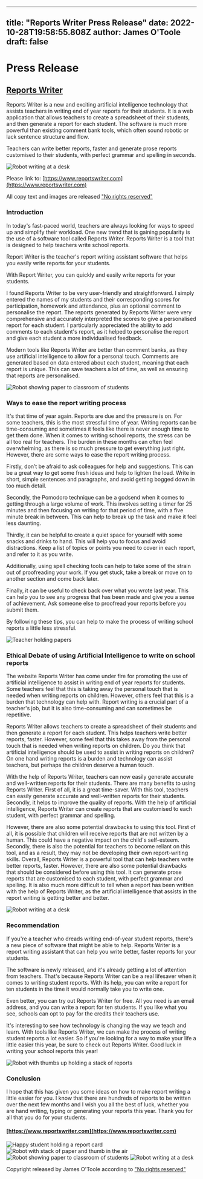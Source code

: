 
---
title: "Reports Writer Press Release"
date: 2022-10-28T19:58:55.808Z
author: James O'Toole
draft: false
---

# Press Release

## [Reports Writer](https://www.reportswriter.com)

Reports Writer is a new and exciting artificial intelligence technology that assists teachers in writing end of year reports for their students. It is a web application that allows teachers to create a spreadsheet of their students, and then generate a report for each student. The software is much more powerful than existing comment bank tools, which often sound robotic or lack sentence structure and flow.

Teachers can write better reports, faster and generate prose reports customised to their students, with perfect grammar and spelling in seconds.

![Robot writing at a desk](./images/robot_writing_at_desk_3.png)

Please link to: [https://www.reportswriter.com](https://www.reportswriter.com)

All copy text and images are released ["No rights reserved"](https://creativecommons.org/share-your-work/public-domain/cc0/)

### Introduction

In today's fast-paced world, teachers are always looking for ways to speed up and simplify their workload. One new trend that is gaining popularity is the use of a software tool called Reports Writer. Reports Writer is a tool that is designed to help teachers write school reports.

Report Writer is the teacher's report writing assistant software that helps you easily write reports for your students.

With Report Writer, you can quickly and easily write reports for your students.

I found Reports Writer to be very user-friendly and straightforward. I simply entered the names of my students and their corresponding scores for participation, homework and attendance, plus an optional comment to personalise the report. The reports generated by Reports Writer were very comprehensive and accurately interpreted the scores to give a personalised report for each student. I particularly appreciated the ability to add comments to each student's report, as it helped to personalise the report and give each student a more individualised feedback.

Modern tools like Reports Writer are better than comment banks, as they use artificial intelligence to allow for a personal touch. Comments are generated based on data entered about each student, meaning that each report is unique. This can save teachers a lot of time, as well as ensuring that reports are personalised.

![Robot showing paper to classroom of students](./images/robot_showing_paper_to_class_2.png)

### Ways to ease the report writing process

It's that time of year again. Reports are due and the pressure is on. For some teachers, this is the most stressful time of year. Writing reports can be time-consuming and sometimes it feels like there is never enough time to get them done. When it comes to writing school reports, the stress can be all too real for teachers. The burden in these months can often feel overwhelming, as there is so much pressure to get everything just right. However, there are some ways to ease the report writing process.

Firstly, don’t be afraid to ask colleagues for help and suggestions. This can be a great way to get some fresh ideas and help to lighten the load. Write in short, simple sentences and paragraphs, and avoid getting bogged down in too much detail.

Secondly, the Pomodoro technique can be a godsend when it comes to getting through a large volume of work. This involves setting a timer for 25 minutes and then focusing on writing for that period of time, with a five minute break in between. This can help to break up the task and make it feel less daunting.


Thirdly, it can be helpful to create a quiet space for yourself with some snacks and drinks to hand. This will help you to focus and avoid distractions. Keep a list of topics or points you need to cover in each report, and refer to it as you write.

Additionally, using spell checking tools can help to take some of the strain out of proofreading your work. If you get stuck, take a break or move on to another section and come back later.

Finally, it can be useful to check back over what you wrote last year. This can help you to see any progress that has been made and give you a sense of achievement. Ask someone else to proofread your reports before you submit them.

By following these tips, you can help to make the process of writing school reports a little less stressful.

![Teacher holding papers](./images/teacher_holding_papers.png)

### Ethical Debate of using Artificial Intelligence to write on school reports 

The website Reports Writer has come under fire for promoting the use of artificial intelligence to assist in writing end of year reports for students. Some teachers feel that this is taking away the personal touch that is needed when writing reports on children. However, others feel that this is a burden that technology can help with. Report writing is a crucial part of a teacher's job, but it is also time-consuming and can sometimes be repetitive.

Reports Writer allows teachers to create a spreadsheet of their students and then generate a report for each student. This helps teachers write better reports, faster. However, some feel that this takes away from the personal touch that is needed when writing reports on children. Do you think that artificial intelligence should be used to assist in writing reports on children? On one hand writing reports is a burden and technology can assist teachers, but perhaps the children deserve a human touch.

With the help of Reports Writer, teachers can now easily generate accurate and well-written reports for their students. There are many benefits to using Reports Writer. First of all, it is a great time-saver. With this tool, teachers can easily generate accurate and well-written reports for their students. Secondly, it helps to improve the quality of reports. With the help of artificial intelligence, Reports Writer can create reports that are customised to each student, with perfect grammar and spelling.

However, there are also some potential drawbacks to using this tool. First of all, it is possible that children will receive reports that are not written by a human. This could have a negative impact on the child's self-esteem. Secondly, there is also the potential for teachers to become reliant on this tool, and as a result, they may not be developing their own report-writing skills. Overall, Reports Writer is a powerful tool that can help teachers write better reports, faster. However, there are also some potential drawbacks that should be considered before using this tool. It can generate prose reports that are customised to each student, with perfect grammar and spelling. It is also much more difficult to tell when a report has been written with the help of Reports Writer, as the artificial intelligence that assists in the report writing is getting better and better.

![Robot writing at a desk](./images/robot_writing_at_desk_2.png)

### Recommendation

If you're a teacher who dreads writing end-of-year student reports, there's a new piece of software that might be able to help. Reports Writer is a report writing assistant that can help you write better, faster reports for your students.

The software is newly released, and it's already getting a lot of attention from teachers. That's because Reports Writer can be a real lifesaver when it comes to writing student reports. With its help, you can write a report for ten students in the time it would normally take you to write one.

Even better, you can try out Reports Writer for free. All you need is an email address, and you can write a report for ten students. If you like what you see, schools can opt to pay for the credits their teachers use.

It's interesting to see how technology is changing the way we teach and learn. With tools like Reports Writer, we can make the process of writing student reports a lot easier. So if you're looking for a way to make your life a little easier this year, be sure to check out Reports Writer. Good luck in writing your school reports this year!

![Robot with thumbs up holding a stack of reports](./images/robot_thumbs_up.png)

### Conclusion

I hope that this has given you some ideas on how to make report writing a little easier for you. I know that there are hundreds of reports to be written over the next few months and I wish you all the best of luck, whether you are hand writing, typing or generating your reports this year. Thank you for all that you do for your students.

#### [https://www.reportswriter.com](https://www.reportswriter.com)

![Happy student holding a report card](./images/happy_student_holding_report_card.png)
![Robot with stack of paper and thumb in the air](./images/robot_with_stack_of_paper.png)
![Robot showing paper to classroom of students](./images/robot_showing_paper_to_class.png)
![Robot writing at a desk](./images/robot_writing_at_desk.png)

Copyright released by James O'Toole according to ["No rights reserved"](https://creativecommons.org/share-your-work/public-domain/cc0/)